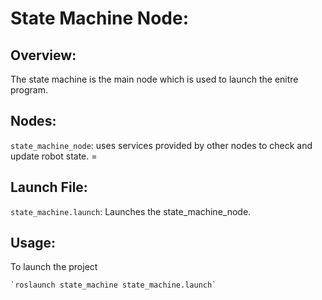 # State Machine Node:

## Overview:
The state machine is the main node which is used to launch the enitre program.

## Nodes:
`state_machine_node`: uses services provided by other nodes to check and update robot state. =

## Launch File:
`state_machine.launch`: Launches the state_machine_node. 

## Usage:
To launch the project <br>
```Shell
`roslaunch state_machine state_machine.launch`
```
 
